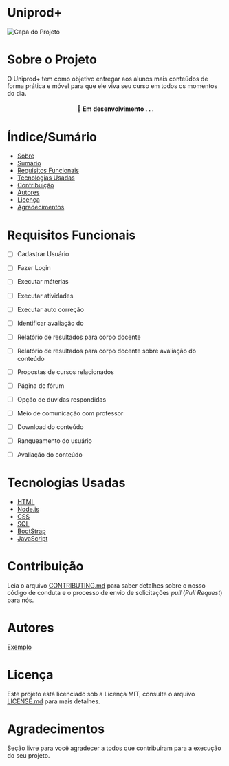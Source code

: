 
# Uniprod+

![Capa do Projeto](https://picsum.photos/850/280)

# Sobre o Projeto

O Uniprod+ tem como objetivo entregar aos alunos mais conteúdos de forma prática e móvel para que ele viva seu curso em todos os momentos do dia.


<h4 align="center"> 
	🚧  Em desenvolvimento . . .
</h4>

# Índice/Sumário

* [Sobre](#sobre-o-projeto)
* [Sumário](#índice/sumário)
* [Requisitos Funcionais](#requisitos-funcionais)
* [Tecnologias Usadas](#tecnologias-usadas)
* [Contribuição](#contribuição)
* [Autores](#autores)
* [Licença](#licença)
* [Agradecimentos](#agradecimentos)


# Requisitos Funcionais 

- [ ] Cadastrar Usuário
- [ ] Fazer Login
- [ ] Executar máterias
- [ ] Executar atividades
- [ ] Executar auto correção
- [ ] Identificar avaliação do
- [ ] Relatório de resultados para corpo docente
- [ ] Relatório de resultados para corpo docente sobre avaliação do conteúdo
- [ ] Propostas de cursos relacionados
- [ ] Página de fórum
- [ ] Opção de duvidas respondidas
- [ ] Meio de comunicação com professor
- [ ] Download do conteúdo
- [ ] Ranqueamento do usuário
- [ ] Avaliação do conteúdo



# Tecnologias Usadas

- [HTML](https://html.com/)
- [Node.js](https://nodejs.org/en/)
- [CSS](https://css.com/)
- [SQL](https://www.mysql.com/)
- [BootStrap](https://getbootstrap.com/)
- [JavaScript](https://www.javascript.com/)

# Contribuição

Leia o arquivo [CONTRIBUTING.md](CONTRIBUTING.md) para saber detalhes sobre o nosso código de conduta e o processo de envio de solicitações *pull* (*Pull Request*) para nós.

# Autores

[Exemplo](https://github.com/testing-library/react-testing-library#contributors)

# Licença

Este projeto está licenciado sob a Licença MIT,  consulte o arquivo [LICENSE.md](LICENSE.md) para mais detalhes.

# Agradecimentos

Seção livre para você agradecer a todos que contribuiram para a execução do seu projeto.

